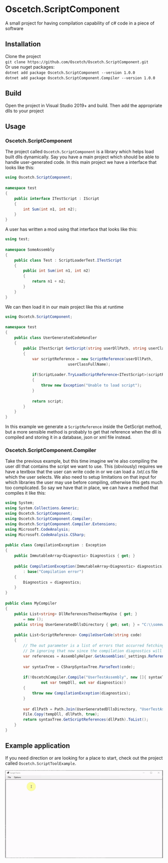 # Oscetch.ScriptComponent
A small project for having compilation capability of c# code in a piece of software 

## Installation

Clone the project  
`git clone https://github.com/Oscetch/Oscetch.ScriptComponent.git`  
Or use nuget packages:  
`dotnet add package Oscetch.ScriptComponent --version 1.0.0`  
`dotnet add package Oscetch.ScriptComponent.Compiler --version 1.0.0`

## Build

Open the project in Visual Studio 2019+ and build. 
Then add the appropriate dlls to your project

## Usage

### Oscetch.ScriptComponent

The project called `Oscetch.ScriptComponent` is a library which helps load built dlls dynamically. 
Say you have a main project which should be able to handle user-generated code. 
In this main project we have a interface that looks like this:
```csharp
using Oscetch.ScriptComponent;

namespace test
{
    public interface ITestScript : IScript
    {
        int Sum(int n1, int n2);
    }
}
```
A user has written a mod using that interface that looks like this:
```csharp
using test;

namespace SomeAssembly
{
    public class Test : ScriptLoaderTest.ITestScript
    {
        public int Sum(int n1, int n2)
        {
            return n1 + n2;
        }
    }
}
```

We can then load it in our main project like this at runtime
```csharp
using Oscetch.ScriptComponent;

namespace test
{
    public class UserGeneratedCodeHandler
    {
        public ITestScript GetScript(string userDllPath, string userClassFullName)
        {
            var scriptReference = new ScriptReference(userDllPath, 
                            userClassFullName);

            if(ScriptLoader.TryLoadScriptReference<ITestScript>(scriptReference, out var script))
            {
                throw new Exception("Unable to load script");
            }

            return script;
        }
    }
}
```

In this example we generate a `ScriptReference` inside the GetScript method, but a more sensible method is probably to get that reference when the dll is compiled and storing it in a database, json or xml file instead.

### Oscetch.ScriptComponent.Compiler

Take the previous example, but this time imagine we're also compiling the user dll that contains the script we want to use.
This (obviously) requires we have a textbox that the user can write code in or we can load a .txt/.cs file which the user selects.
We also need to setup limitations on that input for which libraries the user may use before compiling, otherwise this gets much too complicated.
So say we have that in place, we can have a method that compiles it like this:
```csharp
using System;
using System.Collections.Generic;
using Oscetch.ScriptComponent;
using Oscetch.ScriptComponent.Compiler;
using Oscetch.ScriptComponent.Compiler.Extensions;
using Microsoft.CodeAnalysis;
using Microsoft.CodeAnalysis.CSharp;

public class CompilationException : Exception
{
    public ImmutableArray<Diagnostic> Diagnostics { get; }

    public CompilationException(ImmutableArray<Diagnostic> diagnostics)
        : base("Compilation error")
    {
        Diagnostics = diagnostics;
    }
}

public class MyCompiler
{
    public List<string> DllReferencesTheUserMayUse { get; }
        = new ();
    public string UserGeneratedDllsDirectory { get; set; } = "C:\\somewhereGood";

    public List<ScriptReference> CompileUserCode(string code)
    {
        // The out parameter is a list of errors that occurred fetching the references
        // Im ignoring that now since the compilation diagnostics will probably give a better error messaage anyway
        var references = AssemblyHelper.GetAssemblies(_settings.References, out _).ToMetadata();

        var syntaxTree = CSharpSyntaxTree.ParseText(code);

        if(!OscetchCompiler.Compile("UserTestAssembly", new []{ syntaxTree }, references, 
                out var tempDll, out var diagnostics))
        {
            throw new CompilationException(diagnostics);
        }

        var dllPath = Path.Join(UserGeneratedDllsDirectory, "UserTestAssembly.dll");
        File.Copy(tempDll, dllPath, true);
        return syntaxTree.GetScriptReferences(dllPath).ToList();
    }
} 
``` 

## Example application

If you need direction or are looking for a place to start, check out the project called `Oscetch.ScriptToolExample`. 

![](ReadMeContent/example.gif)
